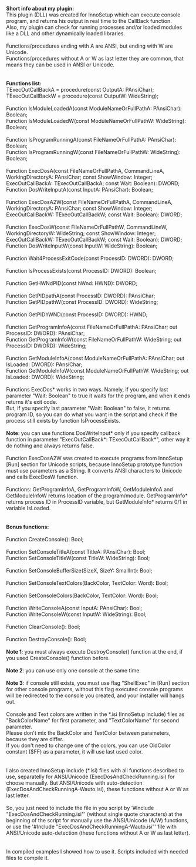 <b>Short info about my plugin:</b><br>
This plugin (DLL) was created for InnoSetup which can execute console program, and returns his output in real time to the CallBack function.<br>
Also, my plugin can check for running processes and/or loaded modules like a DLL and other dynamically loaded libraries.<br>
<br>
Functions/procedures ending with A are ANSI, but ending with W are Unicode.<br>
Functions/procedures without A or W as last letter they are common, that means they can be used in ANSI or Unicode.<br>
<br>
<br>
<b>Functions list:</b><br>
TExecOutCallBackA = procedure(const OutputA: PAnsiChar);<br>
TExecOutCallBackW = procedure(const OutputW: WideString);<br>
<br>
Function IsModuleLoadedA(const ModuleNameOrFullPathA: PAnsiChar): Boolean;<br>
Function IsModuleLoadedW(const ModuleNameOrFullPathW: WideString): Boolean;<br>
<br>
Function IsProgramRunningA(const FileNameOrFullPathA: PAnsiChar): Boolean;<br>
Function IsProgramRunningW(const FileNameOrFullPathW: WideString): Boolean;<br>
<br>
Function ExecDosA(const FileNameOrFullPathA, CommandLineA, WorkingDirectoryA: PAnsiChar; const ShowWindow: Integer; ExecOutCallBackA: TExecOutCallBackA; const Wait: Boolean): DWORD;<br>
Function DosWriteInputA(const InputA: PAnsiChar): Boolean;<br>
<br>
Function ExecDosA2W(const FileNameOrFullPathA, CommandLineA, WorkingDirectoryA: PAnsiChar; const ShowWindow: Integer; ExecOutCallBackW: TExecOutCallBackW; const Wait: Boolean): DWORD;<br>
<br>
Function ExecDosW(const FileNameOrFullPathW, CommandLineW, WorkingDirectoryW: WideString; const ShowWindow: Integer; ExecOutCallBackW: TExecOutCallBackW; const Wait: Boolean): DWORD;<br>
Function DosWriteInputW(const InputW: WideString): Boolean;<br>
<br>
Function Wait4ProcessExitCode(const ProcessID: DWORD): DWORD;<br>
<br>
Function IsProcessExists(const ProcessID: DWORD): Boolean;<br>
<br>
Function GetHWNdPID(const hWnd: HWND): DWORD;<br>
<br>
Function GetPIDpathA(const ProcessID: DWORD): PAnsiChar;<br>
Function GetPIDpathW(const ProcessID: DWORD): WideString;<br>
<br>
Function GetPIDhWND(const ProcessID: DWORD): HWND;<br>
<br>
Function GetProgramInfoA(const FileNameOrFullPathA: PAnsiChar; out ProcessID: DWORD): PAnsiChar;<br>
Function GetProgramInfoW(const FileNameOrFullPathW: WideString; out ProcessID: DWORD): WideString;<br>
<br>
Function GetModuleInfoA(const ModuleNameOrFullPathA: PAnsiChar; out IsLoaded: DWORD): PAnsiChar;<br>
Function GetModuleInfoW(const ModuleNameOrFullPathW: WideString; out IsLoaded: DWORD): WideString;<br>
<br>
Functions ExecDos\* works in two ways. Namely, if you specify last parameter "Wait: Boolean" to true it waits for the program, and when it ends returns it's exit code.<br>
But, if you specify last parameter "Wait: Boolean" to false, it returns program ID, so you can do what you want in the script and check if the process still exists by function IsProcessExists.<br>
<br>
<b>Note</b>: you can use functions DosWriteInput\* only if you specify callback function in parameter "ExecOutCallBack\*: TExecOutCallBack\*", other way it do nothing and always returns false.<br>
<br>
Function ExecDosA2W was created to execute programs from InnoSetup [Run] section for Unicode scripts, because InnoSetup prototype function must use parameters as a String. It converts ANSI characters to Unicode and calls ExecDosW function.<br>
<br>
Functions: GetProgramInfoA, GetProgramInfoW, GetModuleInfoA and GetModuleInfoW returns location of the program/module. GetProgramInfo\* returns process ID in ProcessID variable, but GetModuleInfo\* returns 0/1 in variable IsLoaded.<br>
<br>
<br>
<b>Bonus functions:</b><br>
<br>
Function CreateConsole(): Bool;<br>
<br>
Function SetConsoleTitleA(const TitleA: PAnsiChar): Bool;<br>
Function SetConsoleTitleW(const TitleW: WideString): Bool;<br>
<br>
Function SetConsoleBufferSize(SizeX, SizeY: SmallInt): Bool;<br>
<br>
Function SetConsoleTextColors(BackColor, TextColor: Word): Bool;<br>
<br>
Function SetConsoleColors(BackColor, TextColor: Word): Bool;<br>
<br>
Function WriteConsoleA(const InputA: PAnsiChar): Bool;<br>
Function WriteConsoleW(const InputW: WideString): Bool;<br>
<br>
Function ClearConsole(): Bool;<br>
<br>
Function DestroyConsole(): Bool;<br>
<br>
<b>Note 1</b>: you must always execute DestroyConsole() function at the end, if you used CreateConsole() function before.<br>
<br>
<b>Note 2</b>: you can use only one console at the same time.<br>
<br>
<b>Note 3</b>: if console still exists, you must use flag "ShellExec" in [Run] section for other console programs, without this flag executed console programs will be redirected to the console you created, and your installer will hangs out.<br>
<br>
Console and Text colors are written in the \*.isi (InnoSetup include) files as "BackColorName" for first parameter, and "TextColorName" for second parameter.<br>
Please don't mix the BackColor and TextColor between parameters, because they are differ.<br>
If you don't need to change one of the colors, you can use OldColor constant ($FF) as a parameter, it will use last used color.<br>
<br>
<br>
I also created InnoSetup include (\*.isi) files with all functions described to use, separatelly for ANSI/Unicode (ExecDosAndCheckRunning.isi) for choose manually. But ANSI/Unicode with auto-detection (ExecDosAndCheckRunningA-Wauto.isi), these functions without A or W as last letter.<br>
<br>
So, you just need to include the file in you script by '#Include "ExecDosAndCheckRunning.isi"' (without single quote characters) at the beginning of the script for manually use the ANSI/Unicode (A/W) functions, or use the '#Include "ExecDosAndCheckRunningA-Wauto.isi"' file with ANSI/Unicode auto-detection (these functions without A or W as last letter).<br>
<br>
<br>
In compiled examples I showed how to use it. Scripts included with needed files to compile it.<br>
